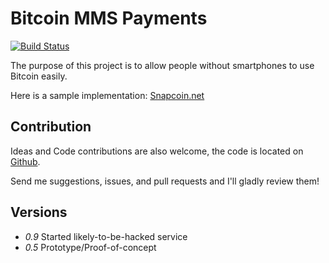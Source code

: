 Bitcoin MMS Payments
====================

[![Build Status](https://travis-ci.org/andychase/snapcoin.svg?branch=master)](https://travis-ci.org/andychase/snapcoin)

The purpose of this project is to allow people without smartphones to use Bitcoin easily.

Here is a sample implementation: [Snapcoin.net](https://Snapcoin.net)


Contribution
------------

Ideas and Code contributions are also welcome, the code is located on
[Github](https://github.com/andychase/snapcoin).

Send me suggestions, issues, and pull requests and I'll gladly review
them!

Versions
--------

-   *0.9* Started likely-to-be-hacked service
-   *0.5* Prototype/Proof-of-concept


